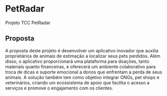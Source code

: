 # PetRadar
Projeto TCC PetRadar

## **Proposta**

A proposta deste projeto é desenvolver um aplicativo inovador que auxilia proprietários de animais de estimação a localizar seus pets perdidos. Além disso, o aplicativo proporcionará uma plataforma para doações, tanto materiais quanto financeiras, e oferecerá um ambiente colaborativo para troca de dicas e suporte emocional a donos que enfrentam a perda de seus animais. A solução também tem como objetivo integrar ONGs, pet shops e veterinários, criando um ecossistema de apoio que facilita o acesso a serviços e promove o engajamento com os clientes.
